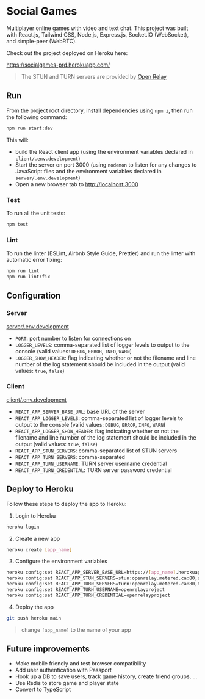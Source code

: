 
# Social Games

Multiplayer online games with video and text chat. This project was built with React.js, Tailwind CSS, Node.js, Express.js, Socket.IO (WebSocket), and simple-peer (WebRTC).

Check out the project deployed on Heroku here:

<https://socialgames-prd.herokuapp.com/>

> The STUN and TURN servers are provided by [Open Relay](https://www.metered.ca/tools/openrelay/)

## Run

From the project root directory, install dependencies using `npm i`, then run the following command:

```bash
npm run start:dev
```

This will:

- build the React client app (using the environment variables declared in `client/.env.development`)
- Start the server on port 3000 (using `nodemon` to listen for any changes to JavaScript files and the environment variables declared in `server/.env.development`)
- Open a new browser tab to <http://localhost:3000>

### Test

To run all the unit tests:

```bash
npm test
```

### Lint

To run the linter (ESLint, Airbnb Style Guide, Prettier) and run the linter with automatic error fixing:

```bash
npm run lint
npm run lint:fix
```

## Configuration

### Server

[server/.env.development](https://github.com/peterrhodesdev/social-games/blob/main/server/.env.development)

- `PORT`: port number to listen for connections on
- `LOGGER_LEVELS`: comma-separated list of logger levels to output to the console (valid values: `DEBUG`, `ERROR`, `INFO`, `WARN`)
- `LOGGER_SHOW_HEADER`: flag indicating whether or not the filename and line number of the log statement should be included in the output (valid values: `true`, `false`)

### Client

[client/.env.development](https://github.com/peterrhodesdev/social-games/blob/main/client/.env.development)

- `REACT_APP_SERVER_BASE_URL`: base URL of the server
- `REACT_APP_LOGGER_LEVELS`: comma-separated list of logger levels to output to the console (valid values: `DEBUG`, `ERROR`, `INFO`, `WARN`)
- `REACT_APP_LOGGER_SHOW_HEADER`: flag indicating whether or not the filename and line number of the log statement should be included in the output (valid values: `true`, `false`)
- `REACT_APP_STUN_SERVERS`: comma-separated list of STUN servers
- `REACT_APP_TURN_SERVERS`: comma-separated
- `REACT_APP_TURN_USERNAME`: TURN server username credential
- `REACT_APP_TURN_CREDENTIAL`: TURN server password credential

## Deploy to Heroku

Follow these steps to deploy the app to Heroku:

1. Login to Heroku
```bash
heroku login
```
2.  Create a new app
```bash
heroku create [app_name]
```
3.  Configure the environment variables
```bash
heroku config:set REACT_APP_SERVER_BASE_URL=https://[app_name].herokuapp.com
heroku config:set REACT_APP_STUN_SERVERS=stun:openrelay.metered.ca:80,stun:stun4.l.google.com:19302
heroku config:set REACT_APP_TURN_SERVERS=turn:openrelay.metered.ca:80,turn:openrelay.metered.ca:443,turn:openrelay.metered.ca:443?transport=tcp
heroku config:set REACT_APP_TURN_USERNAME=openrelayproject
heroku config:set REACT_APP_TURN_CREDENTIAL=openrelayproject
```
4. Deploy the app
```bash
git push heroku main
```

> change `[app_name]` to the name of your app

## Future improvements

- Make mobile friendly and test browser compatibility
- Add user authentication with Passport
- Hook up a DB to save users, track game history, create friend groups, ...
- Use Redis to store game and player state
- Convert to TypeScript
